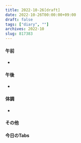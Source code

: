 ```yaml
---
title: 2022-10-26[draft]
date: 2022-10-26T00:00:00+09:00
draft: false
tags: ["diary", ""]
archives: 2022-10
slug: 817383
---
```

#### 午前
- 
#### 午後
- 
#### 体調
- 
#### その他
#### 今日のTabs